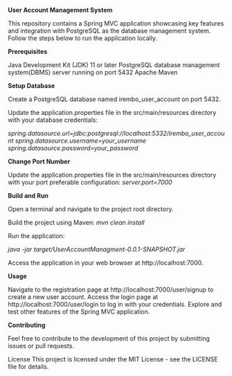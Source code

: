 **User Account Management System**

This repository contains a Spring MVC application showcasing key features and integration with PostgreSQL as the database management system. Follow the steps below to run the application locally.

**Prerequisites**

Java Development Kit (JDK) 11 or later
PostgreSQL database management system(DBMS) server running on port 5432
Apache Maven

**Setup Database**

Create a PostgreSQL database named irembo_user_account on port 5432.

Update the application.properties file in the src/main/resources directory with your database credentials:

  _spring.datasource.url=jdbc:postgresql://localhost:5332/irembo_user_account
  spring.datasource.username=your_username
  spring.datasource.password=your_password_

**Change Port Number**

Update the application.properties file in the src/main/resources directory with your port preferable configuration:
  _server.port=7000_

**Build and Run**

Open a terminal and navigate to the project root directory.

Build the project using Maven:
  _mvn clean install_
  
Run the application:

  _java -jar target/UserAccountManagment-0.0.1-SNAPSHOT.jar_
  
Access the application in your web browser at http://localhost:7000.

**Usage**

Navigate to the registration page at http://localhost:7000/user/signup to create a new user account.
Access the login page at http://localhost:7000/user/login to log in with your credentials.
Explore and test other features of the Spring MVC application.

**Contributing**

Feel free to contribute to the development of this project by submitting issues or pull requests.

License
This project is licensed under the MIT License - see the LICENSE file for details.

